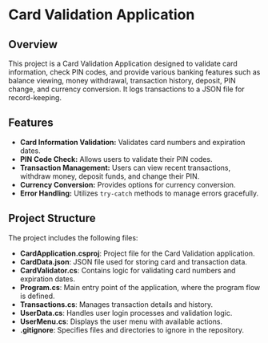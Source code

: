 # Card Validation Application

## Overview
This project is a Card Validation Application designed to validate card information, check PIN codes, and provide various banking features such as balance viewing, money withdrawal, transaction history, deposit, PIN change, and currency conversion. It logs transactions to a JSON file for record-keeping.

## Features
- **Card Information Validation:** Validates card numbers and expiration dates.
- **PIN Code Check:** Allows users to validate their PIN codes.
- **Transaction Management:** Users can view recent transactions, withdraw money, deposit funds, and change their PIN.
- **Currency Conversion:** Provides options for currency conversion.
- **Error Handling:** Utilizes `try-catch` methods to manage errors gracefully.

## Project Structure
The project includes the following files:

- **CardApplication.csproj**: Project file for the Card Validation application.
- **CardData.json**: JSON file used for storing card and transaction data.
- **CardValidator.cs**: Contains logic for validating card numbers and expiration dates.
- **Program.cs**: Main entry point of the application, where the program flow is defined.
- **Transactions.cs**: Manages transaction details and history.
- **UserData.cs**: Handles user login processes and validation logic.
- **UserMenu.cs**: Displays the user menu with available actions.
- **.gitignore**: Specifies files and directories to ignore in the repository.
